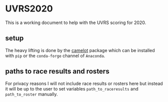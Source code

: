 # UVRS2020

This is a working document to help
with the UVRS scoring for 2020.

## setup

The heavy lifting is done by the
[camelot](https://camelot-py.readthedocs.io/en/master/)
package which can be installed with `pip` or the `conda-forge`
channel of `Anaconda`.

## paths to race results and rosters

For privacy reasons I will not include race results or rosters here
but instead it will be up to the user to set variables
`path_to_raceresults` and `path_to_roster` manually.

##
